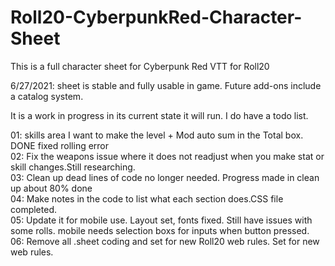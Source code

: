 # Roll20-CyberpunkRed-Character-Sheet
This is a full character sheet for Cyberpunk Red VTT for Roll20

6/27/2021: sheet is stable and fully usable in game. Future add-ons include a catalog system.


It is a work in progress in its current state it will run. I do have a todo list.<br>

01: skills area I want to make the level + Mod auto sum in the Total box. DONE fixed rolling error<br>
02: Fix the weapons issue where it does not readjust when you make stat or skill changes.Still researching.<br>
03: Clean up dead lines of code no longer needed. Progress made in clean up about 80% done<br>
04: Make notes in the code to list what each section does.CSS file completed.<br>
05: Update it for mobile use. Layout set, fonts fixed. Still have issues with some rolls. mobile needs selection boxs for inputs when button pressed.<br>
06: Remove all .sheet coding and set for new Roll20 web rules. Set for new web rules.<br>
